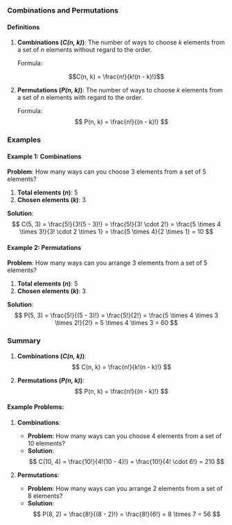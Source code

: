 ### Combinations and Permutations

#### Definitions

1. **Combinations (_C(n, k)_)**: The number of ways to choose _k_ elements from a set of _n_ elements without regard to the order.
   
   Formula:
```math
C(n, k) = \frac{n!}{k!(n - k)!}
```

2. **Permutations (_P(n, k)_)**: The number of ways to choose _k_ elements from a set of _n_ elements with regard to the order.
   
   Formula:
   $$
   P(n, k) = \frac{n!}{(n - k)!}
   $$

### Examples

#### Example 1: Combinations

**Problem**: How many ways can you choose 3 elements from a set of 5 elements?

1. **Total elements (_n_)**: 5
2. **Chosen elements (_k_)**: 3

**Solution**:
$$
C(5, 3) = \frac{5!}{3!(5 - 3)!} = \frac{5!}{3! \cdot 2!} = \frac{5 \times 4 \times 3!}{3! \cdot 2 \times 1} = \frac{5 \times 4}{2 \times 1} = 10
$$

#### Example 2: Permutations

**Problem**: How many ways can you arrange 3 elements from a set of 5 elements?

1. **Total elements (_n_)**: 5
2. **Chosen elements (_k_)**: 3

**Solution**:
$$
P(5, 3) = \frac{5!}{(5 - 3)!} = \frac{5!}{2!} = \frac{5 \times 4 \times 3 \times 2!}{2!} = 5 \times 4 \times 3 = 60
$$

### Summary

1. **Combinations (_C(n, k)_)**: 
   $$
   C(n, k) = \frac{n!}{k!(n - k)!}
   $$

2. **Permutations (_P(n, k)_)**: 
   $$
   P(n, k) = \frac{n!}{(n - k)!}
   $$

#### Example Problems:

1. **Combinations**:
   - **Problem**: How many ways can you choose 4 elements from a set of 10 elements?
   - **Solution**:
     $$
     C(10, 4) = \frac{10!}{4!(10 - 4)!} = \frac{10!}{4! \cdot 6!} = 210
     $$

2. **Permutations**:
   - **Problem**: How many ways can you arrange 2 elements from a set of 8 elements?
   - **Solution**:
     $$
     P(8, 2) = \frac{8!}{(8 - 2)!} = \frac{8!}{6!} = 8 \times 7 = 56
     $$

